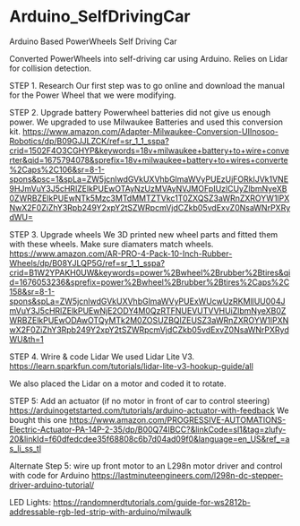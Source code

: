 # Arduino_SelfDrivingCar
Arduino Based PowerWheels Self Driving Car

Converted PowerWheels into self-driving car using Arduino. Relies on Lidar for collision detection. 

STEP 1. Research 
Our first step was to go online and download the manual for the Power Wheel that we were modifying. 

STEP 2. Upgrade battery
Powerwheel batteries did not give us enough power. We upgraded to use Milwaukee Batteries and used this conversion kit. 
https://www.amazon.com/Adapter-Milwaukee-Conversion-UIInosoo-Robotics/dp/B09GJJLZCK/ref=sr_1_1_sspa?crid=1502F4O3CGHYP&keywords=18v+milwaukee+battery+to+wire+converter&qid=1675794078&sprefix=18v+milwaukee+battery+to+wires+converte%2Caps%2C106&sr=8-1-spons&psc=1&spLa=ZW5jcnlwdGVkUXVhbGlmaWVyPUEzUjFORklJVk1VNE9HJmVuY3J5cHRlZElkPUEwOTAyNzUzMVAyNVJMOFpIUzlCUyZlbmNyeXB0ZWRBZElkPUEwNTk5Mzc3MTdMMTZTVkc1T0ZXQSZ3aWRnZXROYW1lPXNwX2F0ZiZhY3Rpb249Y2xpY2tSZWRpcmVjdCZkb05vdExvZ0NsaWNrPXRydWU=

STEP 3. Upgrade wheels
We 3D printed new wheel parts and fitted them with these wheels. Make sure diamaters match wheels. 
https://www.amazon.com/AR-PRO-4-Pack-10-Inch-Rubber-Wheels/dp/B08YJLQP5G/ref=sr_1_1_sspa?crid=B1W2YPAKH0UW&keywords=power%2Bwheel%2Brubber%2Btires&qid=1676053236&sprefix=power%2Bwheel%2Brubber%2Btires%2Caps%2C158&sr=8-1-spons&spLa=ZW5jcnlwdGVkUXVhbGlmaWVyPUExWUcwUzRKMllUU004JmVuY3J5cHRlZElkPUEwNjE2ODY4M0QzRTFNUEVUTVVHUiZlbmNyeXB0ZWRBZElkPUEwODAwOTQyMTk2M0ZOSUZBQlZEUSZ3aWRnZXROYW1lPXNwX2F0ZiZhY3Rpb249Y2xpY2tSZWRpcmVjdCZkb05vdExvZ0NsaWNrPXRydWU&th=1

STEP 4. Wrire & code Lidar
  We used Lidar Lite V3. 
  https://learn.sparkfun.com/tutorials/lidar-lite-v3-hookup-guide/all

  We also placed the Lidar on a motor and coded it to rotate. 
  
STEP 5: Add an actuator (if no motor in front of car to control steering)
  https://arduinogetstarted.com/tutorials/arduino-actuator-with-feedback
  We bought this one
    https://www.amazon.com/PROGRESSIVE-AUTOMATIONS-Electric-Actuator-PA-14P-2-35/dp/B00Q74IBCC?&linkCode=sl1&tag=zlufy-20&linkId=f60dfedcdee35f68808c6b7d04ad09f0&language=en_US&ref_=as_li_ss_tl
  
  
Alternate Step 5: wire up front motor to an L298n motor driver and control with code for Arduino
  https://lastminuteengineers.com/l298n-dc-stepper-driver-arduino-tutorial/
  
  
 LED Lights:
  https://randomnerdtutorials.com/guide-for-ws2812b-addressable-rgb-led-strip-with-arduino/milwaulk
